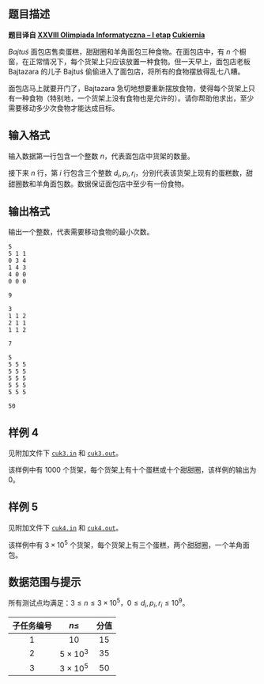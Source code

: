 ## 题目描述

**题目译自 [XXVIII Olimpiada Informatyczna – I etap](https://sio2.mimuw.edu.pl/c/oi28-1/dashboard/) [Cukiernia](https://sio2.mimuw.edu.pl/c/oi28-1/p/cuk/)**

*Bajtuś* 面包店售卖蛋糕，甜甜圈和羊角面包三种食物。在面包店中，有 $n$ 个橱窗，在正常情况下，每个货架上只应该放置一种食物。但一天早上，面包店老板 Bajtazara 的儿子 Bajtuś 偷偷进入了面包店，将所有的食物摆放得乱七八糟。

面包店马上就要开门了，Bajtazara 急切地想要重新摆放食物，使得每个货架上只有一种食物（特别地，一个货架上没有食物也是允许的）。请你帮助他求出，至少需要移动多少次食物才能达成目标。

## 输入格式

输入数据第一行包含一个整数 $n$，代表面包店中货架的数量。

接下来 $n$ 行，第 $i$ 行包含三个整数 $d_i,p_i,r_i$，分别代表该货架上现有的蛋糕数，甜甜圈数和羊角面包数。数据保证面包店中至少有一份食物。

## 输出格式

输出一个整数，代表需要移动食物的最小次数。

```input1
5
5 1 1
0 3 4
1 4 3
4 0 0
0 0 0
```

```output1
9
```

```input2
3
1 1 2
2 1 1
1 1 2
```

```output2
7
```

```input3
5
5 5 5
5 5 5
5 5 5
5 5 5
5 5 5
```

```output3
50
```

## 样例 4

见附加文件下 [`cuk3.in`](file:cuk3.in) 和 [`cuk3.out`](file:cuk3.out)。

该样例中有 $1000$ 个货架，每个货架上有十个蛋糕或十个甜甜圈，该样例的输出为 $0$。

## 样例 5

见附加文件下 [`cuk4.in`](file:cuk4.in) 和 [`cuk4.out`](file:cuk4.out)。

该样例中有 $3 \times 10^5$ 个货架，每个货架上有三个蛋糕，两个甜甜圈，一个羊角面包。

## 数据范围与提示

所有测试点均满足：$3 \leq n \leq 3 \times 10^5$，$0 \leq d_i,p_i,r_i \leq 10^9$。

| 子任务编号 | $n \leq$        | 分值 |
| :----------: | :---------------: | :----: |
| $1$        | $10$            | $15$ |
| $2$        | $5 \times 10^3$ | $35$ |
| $3$        | $3 \times 10^5$ | $50$ |


